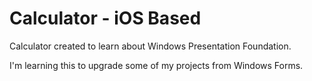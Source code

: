 # Calculator - iOS Based
Calculator created to learn about Windows Presentation Foundation.

I'm learning this to upgrade some of my projects from Windows Forms.
